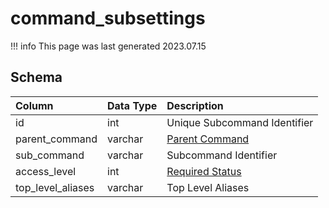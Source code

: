 # command_subsettings

!!! info
	This page was last generated 2023.07.15

## Schema

| Column | Data Type | Description |
| :--- | :--- | :--- |
| id | int | Unique Subcommand Identifier |
| parent_command | varchar | [Parent Command](../../schema/admin/command_settings.md) |
| sub_command | varchar | Subcommand Identifier |
| access_level | int | [Required Status](../../../../server/player/status-levels) |
| top_level_aliases | varchar | Top Level Aliases |


